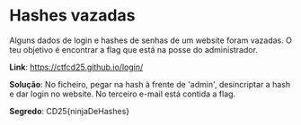# Hashes vazadas

Alguns dados de login e hashes de senhas de um website foram vazadas. O teu objetivo é encontrar a flag que está na posse do administrador.

**Link**: https://ctfcd25.github.io/login/

**Solução**: No ficheiro, pegar na hash à frente de 'admin', desincriptar a hash e dar login no website. No terceiro e-mail está contida a flag.

**Segredo**: CD25{ninjaDeHashes}